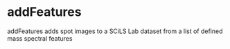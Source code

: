 # addFeatures
addFeatures adds spot images to a SCiLS Lab dataset from a list of defined mass spectral features
